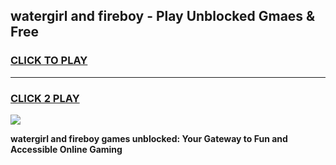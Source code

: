 
## watergirl and fireboy - Play Unblocked Gmaes & Free
<h3>
<a href="https://news.freeplayer.one?title=watergirl_and_fireboy&ref=16F">CLICK TO PLAY</a></h3>
<hr>

<h3>
<a href="https://news.freeplayer.one?title=watergirl_and_fireboy&ref=16F">CLICK 2 PLAY</a>
  
</h3>

<a href="https://news.freeplayer.one?title=watergirl_and_fireboy&ref=16F/"><img src="https://clearcache.store/games.png"></a>


**watergirl and fireboy games unblocked: Your Gateway to Fun and Accessible Online Gaming**
